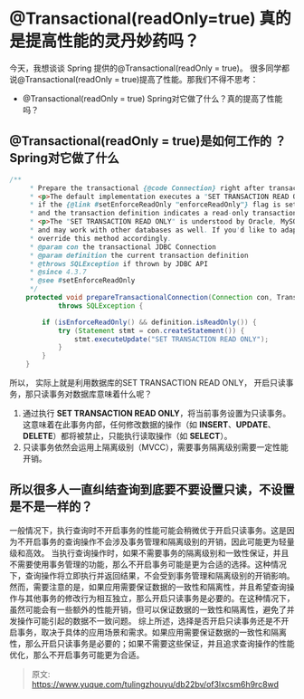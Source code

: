 # @Transactional(readOnly=true) 真的是提高性能的灵丹妙药吗？

今天，我想谈谈 Spring 提供的@Transactional(readOnly = true)。
 很多同学都说@Transactional(readOnly = true)提高了性能。那我们不得不思考：

- @Transactional(readOnly = true) Spring对它做了什么？真的提高了性能吗？ 

 

## @Transactional(readOnly = true)是如何工作的 ？Spring对它做了什么
```java
/**
	 * Prepare the transactional {@code Connection} right after transaction begin.
	 * <p>The default implementation executes a "SET TRANSACTION READ ONLY" statement
	 * if the {@link #setEnforceReadOnly "enforceReadOnly"} flag is set to {@code true}
	 * and the transaction definition indicates a read-only transaction.
	 * <p>The "SET TRANSACTION READ ONLY" is understood by Oracle, MySQL and Postgres
	 * and may work with other databases as well. If you'd like to adapt this treatment,
	 * override this method accordingly.
	 * @param con the transactional JDBC Connection
	 * @param definition the current transaction definition
	 * @throws SQLException if thrown by JDBC API
	 * @since 4.3.7
	 * @see #setEnforceReadOnly
	 */
	protected void prepareTransactionalConnection(Connection con, TransactionDefinition definition)
			throws SQLException {

		if (isEnforceReadOnly() && definition.isReadOnly()) {
			try (Statement stmt = con.createStatement()) {
				stmt.executeUpdate("SET TRANSACTION READ ONLY");
			}
		}
	}
```
          

所以， 实际上就是利用数据库的SET TRANSACTION READ ONLY， 开启只读事务，那只读事务对数据库意味着什么呢？

1.  通过执行 **SET TRANSACTION READ ONLY**，将当前事务设置为只读事务。这意味着在此事务内部，任何修改数据的操作（如 **INSERT**、**UPDATE**、**DELETE**）都将被禁止，只能执行读取操作（如 **SELECT**）。
2. 只读事务依然会运用上隔离级别（MVCC），需要事务隔离级别需要一定性能开销。


## 所以很多人一直纠结查询到底要不要设置只读，不设置是不是一样的？


一般情况下，执行查询时不开启事务的性能可能会稍微优于开启只读事务。这是因为不开启事务的查询操作不会涉及事务管理和隔离级别的开销，因此可能更为轻量级和高效。
当执行查询操作时，如果不需要事务的隔离级别和一致性保证，并且不需要使用事务管理的功能，那么不开启事务可能是更为合适的选择。这种情况下，查询操作将立即执行并返回结果，不会受到事务管理和隔离级别的开销影响。
然而，需要注意的是，如果应用需要保证数据的一致性和隔离性，并且希望查询操作与其他事务的修改行为相互独立，那么开启只读事务是必要的。在这种情况下，虽然可能会有一些额外的性能开销，但可以保证数据的一致性和隔离性，避免了并发操作可能引起的数据不一致问题。
综上所述，选择是否开启只读事务还是不开启事务，取决于具体的应用场景和需求。如果应用需要保证数据的一致性和隔离性，那么开启只读事务是必要的；如果不需要这些保证，并且追求查询操作的性能优化，那么不开启事务可能更为合适。


> 原文: <https://www.yuque.com/tulingzhouyu/db22bv/of3lxcsm6h9rc8wd>